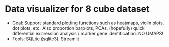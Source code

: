 # Data visualizer for 8 cube dataset
- Goal: Support standard plotting functions such as heatmaps, violin plots, dot plots, etc. Also proportion barplots, PCAs, (hopefully) quick differential expression analysis / marker gene identification. NO UMAPS!
- Tools: SQLite (sqlite3), Streamlit
